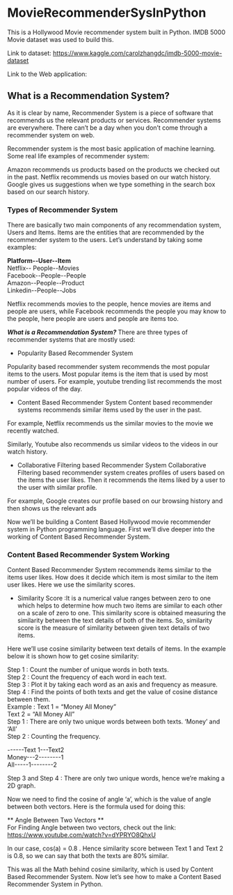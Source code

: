 # MovieRecommenderSysInPython
This is a Hollywood Movie recommender system built in Python. IMDB 5000 Movie dataset was used to build this. 

Link to dataset: https://www.kaggle.com/carolzhangdc/imdb-5000-movie-dataset

Link to the Web application: 

## What is a Recommendation System? ##
As it is clear by name, Recommender System is a piece of software that recommends us the relevant products or services. Recommender systems are everywhere. There can’t be a day when you don’t come through a recommender system on web.

Recommender system is the most basic application of machine learning. Some real life examples of recommender system:

Amazon recommends us products based on the products we checked out in the past. Netflix recommends us movies based on our watch history. Google gives us suggestions when we type something in the search box based on our search history.

###  Types of Recommender System
There are basically two main components of any recommendation system, Users and Items. Items are the entities that are recommended by the recommender system to the users. Let’s understand by taking some examples:

__Platform--User--Item__ <br />
Netflix--	People--Movies <br />
Facebook--People--People <br />
Amazon--People--Product <br />
Linkedin--People--Jobs <br />

Netflix recommends movies to the people, hence movies are items and people are users, while Facebook recommends the people you may know to the people, here people are users and people are items too.

___What is a Recommendation System?___
There are three types of recommender systems that are mostly used:

* Popularity Based Recommender System

Popularity based recommender system recommends the most popular items to the users. Most popular items is the item that is used by most number of users. For example, youtube trending list recommends the most popular videos of the day.

* Content Based Recommender System
Content based recommender systems recommends similar items used by the user in the past.

For example, Netflix recommends us the similar movies to the movie we recently watched.

Similarly, Youtube also recommends us similar videos to the videos in our watch history.

* Collaborative Filtering based Recommender System
Collaborative Filtering based recommender system creates profiles of users based on the items the user likes. Then it recommends the items liked by a user to the user with similar profile.

For example, Google creates our profile based on our browsing history and then shows us the relevant ads

Now we’ll be building a Content Based Hollywood movie recommender system in Python programming language. First we’ll dive deeper into the working of Content Based Recommender System.

### Content Based Recommender System Working
Content Based Recommender System recommends items similar to the items user likes. How does it decide which item is most similar to the item user likes. Here we use the similarity scores.

* Similarity Score :It is a numerical value ranges between zero to one which helps to determine how much two items are similar to each other on a scale of zero to one. This similarity score is obtained measuring the similarity between the text details of both of the items. So, similarity score is the measure of similarity between given text details of two items.

Here we’ll use cosine similarity between text details of items. In the example below it is shown how to get cosine similarity:

Step 1 : Count the number of unique words in both texts. <br />
Step 2 : Count the frequency of each word in each text. <br />
Step 3 : Plot it by taking each word as an axis and frequency as measure. <br />
Step 4 : Find the points of both texts and get the value of cosine distance between them. <br />
Example : Text 1 = “Money All Money” <br />
Text 2 = “All Money All” <br />
Step 1 : There are only two unique words between both texts. ‘Money’ and ‘All’ <br />
Step 2 : Counting the frequency. <br />

------Text 1---Text2 <br />
Money---2--------1 <br />
All-----1--------2 <br />

Step 3 and Step 4 : There are only two unique words, hence we’re making a 2D graph.

Now we need to find the cosine of angle ‘a’, which is the value of angle between both vectors. Here is the formula used for doing this:

** Angle Between Two Vectors ** <br />
For Finding Angle between two vectors, check out the link: https://www.youtube.com/watch?v=dYPRYO8QhxU

In our case, cos(a) = 0.8 . Hence similarity score between Text 1 and Text 2 is 0.8, so we can say that both the texts are 80% similar.

This was all the Math behind cosine similarity, which is used by Content Based Recommender System. Now let’s see how to make a Content Based Recommender System in Python.
